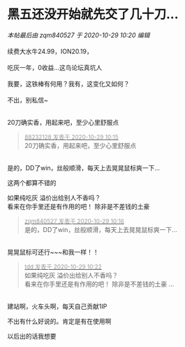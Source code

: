 # 黑五还没开始就先交了几十刀...


<i class="pstatus"> 本帖最后由 zqm840527 于 2020-10-29 10:20 编辑 </i><br />
<br />
续费大水牛24.99，ION20.19，<br />
<br />
吃灰一年，0收益...这鸟论坛真坑人<br />
<br />
我要，这铁棒有何用？我有，这变化又如何？<br />
<br />
不出，别私信~<br />
<br />
<img src="static/image/smiley/yct/022.gif" smilieid="42" border="0" alt="" /> 

20刀确实香，用起来吧，至少心里舒服点

<div class="quote"><blockquote><font size="2"><a href="https://www.hostloc.com/forum.php?mod=redirect&amp;goto=findpost&amp;pid=9367908&amp;ptid=759701" target="_blank"><font color="#999999">88232128 发表于 2020-10-29 10:15</font></a></font><br />
20刀确实香，用起来吧，至少心里舒服点</blockquote></div><br />
是的，DD了win，丝般顺滑，每天上去晃晃鼠标爽一下...

这两个都算不错的

如果纯吃灰 溢价出给别人不香吗？<br />
看来在你手里还是有作用的吧！ 除非是不差钱的土豪

<div class="quote"><blockquote><font size="2"><a href="https://www.hostloc.com/forum.php?mod=redirect&amp;goto=findpost&amp;pid=9367913&amp;ptid=759701" target="_blank"><font color="#999999">zqm840527 发表于 2020-10-29 10:16</font></a></font><br />
是的，DD了win，丝般顺滑，每天上去晃晃鼠标爽一下...</blockquote></div><br />
晃晃鼠标可还行~~~和我一样！！

<div class="quote"><blockquote><font size="2"><a href="https://www.hostloc.com/forum.php?mod=redirect&amp;goto=findpost&amp;pid=9367959&amp;ptid=759701" target="_blank"><font color="#999999">tdd 发表于 2020-10-29 10:22</font></a></font><br />
如果纯吃灰 溢价出给别人不香吗？<br />
看来在你手里还是有作用的吧！ 除非是不差钱的土豪 ...</blockquote></div><br />
建站啊，火车头啊，每天自己贡献1IP<img src="static/image/smiley/yct/003.gif" smilieid="50" border="0" alt="" />

不出有什么好说的。肯定是有在使用啊

以后出的话我想要
